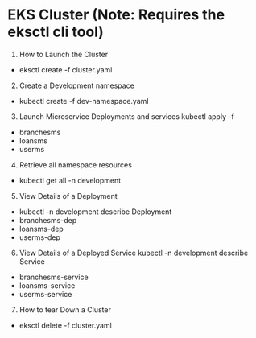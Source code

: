 # EKS Cluster (Note: Requires the eksctl cli tool)

1. How to Launch the Cluster
  - eksctl create -f cluster.yaml
2. Create a Development namespace
  - kubectl create -f dev-namespace.yaml
3. Launch Microservice Deployments and services
  kubectl apply -f  <Microservice>
  - branchesms
  - loansms
  - userms
4. Retrieve all namespace resources
  - kubectl get all -n development
5. View Details of a Deployment
  - kubectl -n development describe Deployment <Deployment>
  - branchesms-dep
  - loansms-dep
  - userms-dep
6. View Details of a Deployed Service
  kubectl -n development describe Service <Service>
  - branchesms-service
  - loansms-service
  - userms-service
7. How to tear Down a Cluster
  - eksctl delete -f cluster.yaml
